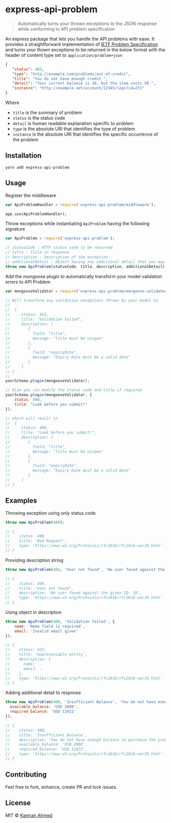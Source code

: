 # express-api-problem

> Automatically turns your thrown exceptions to the JSON response while conforming to API problem specification

An express package that lets you handle the API problems with ease. It provides a straightforward implementation of [IETF Problem Specification](https://tools.ietf.org/html/draft-nottingham-http-problem-07) and turns your thown exceptions to be returned in the below format with the header of content type set to `application/problem+json`

```json
{
   "status": 403,
   "type": "http://example.com/problems/out-of-credit",
   "title": "You do not have enough credit.",
   "detail": "Your current balance is 30, but the item costs 50.",
   "instance": "http://example.net/account/12345/logs?id=233"
}
```
Where
- `title` is the summary of problem
- `status` is the status code
- `detail` is human readable explanation specific to problem
- `type` is the absolute URI that identifies the type of problem
- `instance` is the absolute URI that identifies the specific occurrence of the problem

## Installation

```
yarn add express-api-problem
```


## Usage

Register the middleware
```javascript
var ApiProblemHandler = require('express-api-problem/middleware');

app.use(ApiProblemHandler);
```

Throw exceptions while instantiating `ApiProblem` having the following signature

```javascript
var ApiProblem = require('express-api-problem');

// statusCode : HTTP status code to be returned
// title : Title in response
// description : Description of the exception
// additionalDetail : Object having any additional detail that you may want to send
throw new ApiProblem(statusCode, title, description, additionalDetail);
```

Add the mongoose plugin to automatically transform your model validation errors to API Problem

```javascript
var mongooseValidator = require('express-api-problem/mongoose-validator');

// Will transform any validation exceptions thrown by your model to
//
//  {
//     status: 422,
//     title: "Validation Failed",
//     description: [
//        {
//          field: "title",
//          message: "Title must be unique"
//        },
//        {
//          field: "expiryDate",
//          message: "Expiry Date must be a valid date"
//        }
//     ]
// }
//
yourSchema.plugin(mongooseValidator);

// Also you can modify the status code and title if required
yourSchema.plugin(mongooseValidator, {
    status: 400,
    title: "Look before you submit!"
});

// which will result in
//  {
//     status: 400,
//     title: "Look before you submit!",
//     description: [
//        {
//          field: "title",
//          message: "Title must be unique"
//        },
//        {
//          field: "expiryDate",
//          message: "Expiry Date must be a valid date"
//        }
//     ]
// }
```

## Examples

Throwing exception using only status code
```javascript
throw new ApiProblem(400);

// {
//    status: 400,
//    title: 'Bad Request',
//    type: 'https://www.w3.org/Protocols/rfc2616/rfc2616-sec10.html'
// }
```
Providing description string
```javascript
throw new ApiProblem(404, 'User not found', 'No user found against the given ID: 10');

// {
//    status: 404,
//    title: 'User not found',
//    description: 'No user found against the given ID: 10',
//    type: 'https://www.w3.org/Protocols/rfc2616/rfc2616-sec10.html'
// }
````
Using object in description

```javascript
throw new ApiProblem(400, 'Validation failed', {
    name: 'Name field is required',
    email: 'Invalid email given'
});

// {
//    status: 422,
//    title: 'Unprocessable entity',
//    description: {
//      name: ..
//      email: ..
//    },
//    type: 'https://www.w3.org/Protocols/rfc2616/rfc2616-sec10.html'
// }
```
Adding additional detail to response
```javascript
throw new ApiProblem(400, 'Insufficient Balance', 'You do not have enough balance to purchase the product', {
  available_balance: 'USD 2000',
  required_balance: 'USD 12422'
});

// {
//    status: 400,
//    title: 'Insufficient Balance',
//    description: 'You do not have enough balance to purchase the product',
//    available_balance: 'USD 2000',
//    required_balance: 'USD 12422',
//    type: 'https://www.w3.org/Protocols/rfc2616/rfc2616-sec10.html'
// }
```

## Contributing
Feel free to fork, enhance, create PR and lock issues.

## License
MIT © [Kamran Ahmed](http://kamranahmed.info)
